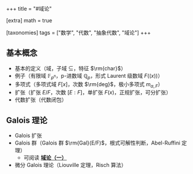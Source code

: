 +++
title = "#域论"

[extra]
math = true

[taxonomies]
tags = ["数学", "代数", "抽象代数", "域论"]
+++

## 基本概念
- 基本的定义（域，子域 $\subseteq$，特征 $\rm{char}$）
- 例子（有限域 $\mathbb{F}_{p^n}$，p-进数域 $\mathbb{Q}_p$，形式 Laurent 级数域 $F((x))$）
- 多项式（多项式域 $F[x]$，次数 $\rm{deg}$，极小多项式 $m_{\alpha, F}$）
- 扩张（扩张 $E/F$，次数 $[E:F]$，单扩张 $F(x)$，正规扩张，可分扩张）
- 代数扩张（代数闭包）

## Galois 理论
- Galois 扩张
- Galois 群（Galois 群 $\rm{Gal}(E/F)$，根式可解性判断，Abel-Ruffini 定理）
	- 可阅读 [**域论（一）**](/posts/field-theory-p1/)
- 微分 Galois 理论（Liouville 定理，Risch 算法）

